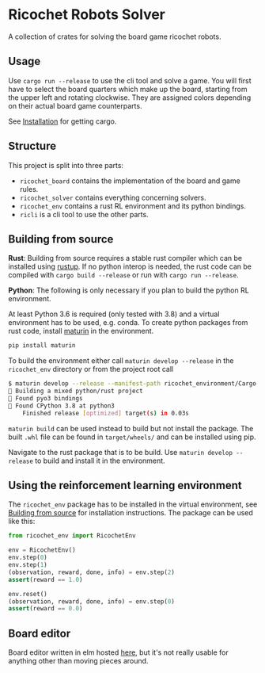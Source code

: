 # Ricochet Robots Solver

A collection of crates for solving the board game ricochet robots.

## Usage

Use `cargo run --release` to use the cli tool and solve a game.
You will first have to select the board quarters which make up the board, starting from the upper left and rotating clockwise. They are assigned colors depending on their actual board game counterparts.

See [Installation](#installation) for getting cargo.

## Structure

This project is split into three parts:

- `ricochet_board` contains the implementation of the board and game rules.
- `ricochet_solver` contains everything concerning solvers.
- `ricochet_env` contains a rust RL environment and its python bindings.
- `ricli` is a cli tool to use the other parts.

## Building from source

**Rust**: Building from source requires a stable rust compiler which can be installed using [rustup](https://rustup.rs/).
    If no python interop is needed, the rust code can be compiled with `cargo build --release` or run with `cargo run --release`.

**Python**: The following is only necessary if you plan to build the python RL environment.

At least Python 3.6 is required (only tested with 3.8) and a virtual environment has to be used, e.g. conda. To create python packages from rust code, install [maturin](https://pypi.org/project/maturin/) in the environment.

```bash
pip install maturin
```

To build the environment either call `maturin develop --release` in the `ricochet_env` directory or from the project root call

```bash
$ maturin develop --release --manifest-path ricochet_environment/Cargo.toml 
🍹 Building a mixed python/rust project
🔗 Found pyo3 bindings
🐍 Found CPython 3.8 at python3
    Finished release [optimized] target(s) in 0.03s
```

`maturin build` can be used instead to build but not install the package. The built `.whl` file can be found in `target/wheels/` and can be installed using pip.

Navigate to the rust package that is to be build. Use `maturin develop --release` to build and install it in the environment.

## Using the reinforcement learning environment

The `ricochet_env` package has to be installed in the virtual environment, see [Building from source](#building-from-source) for installation instructions. The package can be used like this:

```python
from ricochet_env import RicochetEnv

env = RicochetEnv()
env.step(0)
env.step(1)
(observation, reward, done, info) = env.step(2)
assert(reward == 1.0)

env.reset()
(observation, reward, done, info) = env.step(0)
assert(reward == 0.0)
```

## Board editor

Board editor written in elm hosted [here](https://lireer.github.io/ricochet-robot-solver/), but it's not really usable for anything other than moving pieces around.
